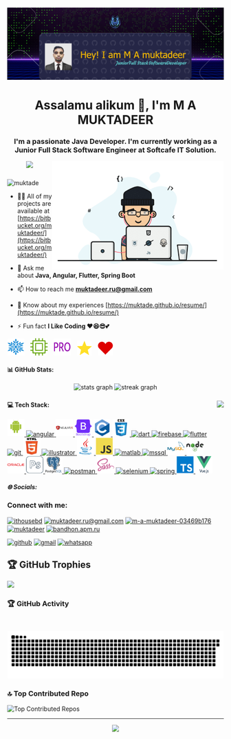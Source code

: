 ![Header](./github-header-image.png)
<h1 align="center">Assalamu alikum 👋, I'm M A MUKTADEER</h1>
<h3 align="center">I'm a passionate Java Developer. I'm currently working as a Junior Full Stack Software Engineer at Softcafe IT Solution.</h3>

<img align="right" alt="muktadeer" width="400" src="https://github.com/ma-muktadeer/ma-muktadeer/blob/main/gif.gif">


<div align="center">
  <img src="https://profile-counter.glitch.me/ma-muktadeer/count.svg?"  />
</div>

###

<p align="left"> <img src="https://komarev.com/ghpvc/?username=ma-muktadeer&label=Profile%20views&color=0e75b6&style=flat" alt="muktade" /> </p>

- 👨‍💻 All of my projects are available at [https://bitbucket.org/muktadeer/](https://bitbucket.org/muktadeer/)

- 💬 Ask me about **Java, Angular, Flutter, Spring Boot**

- 📫 How to reach me **muktadeer.ru@gmail.com**

- 📄 Know about my experiences [https://muktade.github.io/resume/](https://muktade.github.io/resume/)

- ⚡ Fun fact **I Like Coding ❤😆😎💕**


<a href='https://archiveprogram.github.com/'><img src='https://raw.githubusercontent.com/acervenky/animated-github-badges/master/assets/acbadge.gif' width='40' height='40'></a> <a href='https://docs.github.com/en/developers'><img src='https://raw.githubusercontent.com/acervenky/animated-github-badges/master/assets/devbadge.gif' width='40' height='40'></a> <a href='https://github.com/pricing'><img src='https://raw.githubusercontent.com/acervenky/animated-github-badges/master/assets/pro.gif' width='40' height='40'></a> <a href='https://stars.github.com/'><img src='https://raw.githubusercontent.com/acervenky/animated-github-badges/master/assets/starbadge.gif' width='35' height='35'></a> <a href='https://docs.github.com/en/github/supporting-the-open-source-community-with-github-sponsors'><img src='https://raw.githubusercontent.com/acervenky/animated-github-badges/master/assets/sponsorbadge.gif' width='35' height='35'></a> 


<!-- [<img src='https://cdn.jsdelivr.net/npm/simple-icons@3.0.1/icons/github.svg' alt='github' color='red' height='40'>](https://github.com/muktade)  [<img src='https://cdn.jsdelivr.net/npm/simple-icons@3.0.1/icons/gmail.svg' color='red' alt='gmail' height='40'>](muktadeer.ru@gmail.com)  [<img src='https://cdn.jsdelivr.net/npm/simple-icons@3.0.1/icons/whatsapp.svg' color='red' alt='whatsapp' height='40'>](https://wa.me/qr/RQS4QWYDB6FJI1)   -->


#### 📊 GitHub Stats:

<div align="center">
  <img src="https://github-readme-stats.vercel.app/api?username=ma-muktadeer&hide_title=false&hide_rank=false&show_icons=true&include_all_commits=true&count_private=true&disable_animations=false&theme=dracula&locale=en&hide_border=false" height="150" alt="stats graph"  />

  <!-- ![GitHub stats](https://github-readme-stats.vercel.app/api?username=ma-muktadeer&show_icons=true&count_private=true)   -->

  <img src="https://streak-stats.demolab.com?user=ma-muktadeer&locale=en&mode=daily&theme=dracula&hide_border=false&border_radius=5" height="150" alt="streak graph"/>
  <!-- <img src="https://github-readme-stats.vercel.app/api/top-langs?username=ma-muktadeer&locale=en&hide_title=false&layout=compact&card_width=320&langs_count=5&theme=dracula&hide_border=false" height="150" alt="languages graph"  />
  <img src="https://github-readme-stats.vercel.app/api/top-langs/?username=ma-muktadeer&locale=en&hide_title=false&card_width=640&langs_count=5&theme=dracula&hide_border=false" height="150" alt="languages graph"  /> -->

  
</div>

###

<img align="right" height="150" src="https://i.imgflip.com/65efzo.gif"  />

#### 💻 Tech Stack:

<div align="left">
<p align="left"> <a href="https://developer.android.com" target="_blank" rel="noreferrer"> <img src="https://raw.githubusercontent.com/devicons/devicon/master/icons/android/android-original-wordmark.svg" alt="android" width="40" height="40"/> </a> <a href="https://angular.io" target="_blank" rel="noreferrer"> <img src="https://angular.io/assets/images/logos/angular/angular.svg" alt="angular" width="40" height="40"/> </a> <a href="https://angular.io" target="_blank" rel="noreferrer"> <img src="https://raw.githubusercontent.com/devicons/devicon/master/icons/angularjs/angularjs-original-wordmark.svg" alt="angularjs" width="40" height="40"/> </a> <a href="https://getbootstrap.com" target="_blank" rel="noreferrer"> <img src="https://raw.githubusercontent.com/devicons/devicon/master/icons/bootstrap/bootstrap-plain-wordmark.svg" alt="bootstrap" width="40" height="40"/> </a> <a href="https://www.cprogramming.com/" target="_blank" rel="noreferrer"> <img src="https://raw.githubusercontent.com/devicons/devicon/master/icons/c/c-original.svg" alt="c" width="40" height="40"/> </a> <a href="https://www.w3schools.com/css/" target="_blank" rel="noreferrer"> <img src="https://raw.githubusercontent.com/devicons/devicon/master/icons/css3/css3-original-wordmark.svg" alt="css3" width="40" height="40"/> </a> <a href="https://dart.dev" target="_blank" rel="noreferrer"> <img src="https://www.vectorlogo.zone/logos/dartlang/dartlang-icon.svg" alt="dart" width="40" height="40"/> </a> <a href="https://firebase.google.com/" target="_blank" rel="noreferrer"> <img src="https://www.vectorlogo.zone/logos/firebase/firebase-icon.svg" alt="firebase" width="40" height="40"/> </a> <a href="https://flutter.dev" target="_blank" rel="noreferrer"> <img src="https://www.vectorlogo.zone/logos/flutterio/flutterio-icon.svg" alt="flutter" width="40" height="40"/> </a> <a href="https://git-scm.com/" target="_blank" rel="noreferrer"> <img src="https://www.vectorlogo.zone/logos/git-scm/git-scm-icon.svg" alt="git" width="40" height="40"/> </a> <a href="https://www.w3.org/html/" target="_blank" rel="noreferrer"> <img src="https://raw.githubusercontent.com/devicons/devicon/master/icons/html5/html5-original-wordmark.svg" alt="html5" width="40" height="40"/> </a> <a href="https://www.adobe.com/in/products/illustrator.html" target="_blank" rel="noreferrer"> <img src="https://www.vectorlogo.zone/logos/adobe_illustrator/adobe_illustrator-icon.svg" alt="illustrator" width="40" height="40"/> </a> <a href="https://www.java.com" target="_blank" rel="noreferrer"> <img src="https://raw.githubusercontent.com/devicons/devicon/master/icons/java/java-original.svg" alt="java" width="40" height="40"/> </a> <a href="https://developer.mozilla.org/en-US/docs/Web/JavaScript" target="_blank" rel="noreferrer"> <img src="https://raw.githubusercontent.com/devicons/devicon/master/icons/javascript/javascript-original.svg" alt="javascript" width="40" height="40"/> </a> <a href="https://www.mathworks.com/" target="_blank" rel="noreferrer"> <img src="https://upload.wikimedia.org/wikipedia/commons/2/21/Matlab_Logo.png" alt="matlab" width="40" height="40"/> </a> <a href="https://www.microsoft.com/en-us/sql-server" target="_blank" rel="noreferrer"> <img src="https://www.svgrepo.com/show/303229/microsoft-sql-server-logo.svg" alt="mssql" width="40" height="40"/> </a> <a href="https://www.mysql.com/" target="_blank" rel="noreferrer"> <img src="https://raw.githubusercontent.com/devicons/devicon/master/icons/mysql/mysql-original-wordmark.svg" alt="mysql" width="40" height="40"/> </a> <a href="https://nodejs.org" target="_blank" rel="noreferrer"> <img src="https://raw.githubusercontent.com/devicons/devicon/master/icons/nodejs/nodejs-original-wordmark.svg" alt="nodejs" width="40" height="40"/> </a> <a href="https://www.oracle.com/" target="_blank" rel="noreferrer"> <img src="https://raw.githubusercontent.com/devicons/devicon/master/icons/oracle/oracle-original.svg" alt="oracle" width="40" height="40"/> </a> <a href="https://www.photoshop.com/en" target="_blank" rel="noreferrer"> <img src="https://raw.githubusercontent.com/devicons/devicon/master/icons/photoshop/photoshop-line.svg" alt="photoshop" width="40" height="40"/> </a> <a href="https://www.postgresql.org" target="_blank" rel="noreferrer"> <img src="https://raw.githubusercontent.com/devicons/devicon/master/icons/postgresql/postgresql-original-wordmark.svg" alt="postgresql" width="40" height="40"/> </a> <a href="https://postman.com" target="_blank" rel="noreferrer"> <img src="https://www.vectorlogo.zone/logos/getpostman/getpostman-icon.svg" alt="postman" width="40" height="40"/> </a> <a href="https://sass-lang.com" target="_blank" rel="noreferrer"> <img src="https://raw.githubusercontent.com/devicons/devicon/master/icons/sass/sass-original.svg" alt="sass" width="40" height="40"/> </a> <a href="https://www.selenium.dev" target="_blank" rel="noreferrer"> <img src="https://raw.githubusercontent.com/detain/svg-logos/780f25886640cef088af994181646db2f6b1a3f8/svg/selenium-logo.svg" alt="selenium" width="40" height="40"/> </a> <a href="https://spring.io/" target="_blank" rel="noreferrer"> <img src="https://www.vectorlogo.zone/logos/springio/springio-icon.svg" alt="spring" width="40" height="40"/> </a> <a href="https://www.typescriptlang.org/" target="_blank" rel="noreferrer"> <img src="https://raw.githubusercontent.com/devicons/devicon/master/icons/typescript/typescript-original.svg" alt="typescript" width="40" height="40"/> </a> <a href="https://vuejs.org/" target="_blank" rel="noreferrer"> <img src="https://raw.githubusercontent.com/devicons/devicon/master/icons/vuejs/vuejs-original-wordmark.svg" alt="vuejs" width="40" height="40"/> </a>
</div>

##### 🌐 Socials:
<h3 align="left">Connect with me:</h3>

<div align="left">
  <a href="https://www.youtube.com/c/ithousebd" target="blank"><img align="center" src="https://raw.githubusercontent.com/rahuldkjain/github-profile-readme-generator/master/src/images/icons/Social/youtube.svg" alt="ithousebd" height="30" width="40" /></a>
  <a href="https://medium.com/muktadeer.ru@gmail.com" target="blank"><img align="center" src="https://raw.githubusercontent.com/rahuldkjain/github-profile-readme-generator/master/src/images/icons/Social/medium.svg" alt="muktadeer.ru@gmail.com" height="30" width="40" /></a>
  <a href="https://linkedin.com/in/m-a-muktadeer-03469b176" target="blank"><img align="center" src="https://raw.githubusercontent.com/rahuldkjain/github-profile-readme-generator/master/src/images/icons/Social/linked-in-alt.svg" alt="m-a-muktadeer-03469b176" height="30" width="40" /></a>
  <a href="https://www.hackerrank.com/muktadeer" target="blank"><img align="center" src="https://raw.githubusercontent.com/rahuldkjain/github-profile-readme-generator/master/src/images/icons/Social/hackerrank.svg" alt="muktadeer" height="30" width="40" /></a>
  <a href="https://fb.com/bandhon.apm.ru" target="blank"><img align="center" src="https://raw.githubusercontent.com/rahuldkjain/github-profile-readme-generator/master/src/images/icons/Social/facebook.svg" alt="bandhon.apm.ru" height="30" width="40" /></a>
  <!-- <img src="https://img.shields.io/static/v1?message=Whatsapp&logo=whatsapp&label=&color=25D366&logoColor=white&labelColor=&style=for-the-badge" height="35" alt="whatsapp logo"  /> -->

  [<img src='https://cdn.jsdelivr.net/npm/simple-icons@3.0.1/icons/github.svg' alt='github' height='40'>](https://github.com/muktade)  [<img src='https://cdn.jsdelivr.net/npm/simple-icons@3.0.1/icons/gmail.svg' alt='gmail' height='40'>](muktadeer.ru@gmail.com)  [<img src='https://cdn.jsdelivr.net/npm/simple-icons@3.0.1/icons/whatsapp.svg' alt='whatsapp' height='40'>](https://wa.me/qr/RQS4QWYDB6FJI1)

</div>

<!-- [<img src='https://cdn.jsdelivr.net/npm/simple-icons@3.0.1/icons/github.svg' alt='github' height='40'>](https://github.com/muktade)  [<img src='https://cdn.jsdelivr.net/npm/simple-icons@3.0.1/icons/gmail.svg' alt='gmail' height='40'>](muktadeer.ru@gmail.com)  [<img src='https://cdn.jsdelivr.net/npm/simple-icons@3.0.1/icons/whatsapp.svg' alt='whatsapp' height='40'>](https://wa.me/qr/RQS4QWYDB6FJI1) -->

## 🏆 GitHub Trophies
![](https://github-profile-trophy.vercel.app/?username=ma-muktadeer&theme=radical&no-frame=false&no-bg=true&margin-w=4)

### 🏆 GitHub Activity 

<br clear="both">

![Snake animation](https://raw.githubusercontent.com/ma-muktadeer/ma-muktadeer/output/snake.svg)


### 🔝 Top Contributed Repo
![Top Contributed Repos](https://github-profile-summary-cards.vercel.app/api/cards/repos-per-language?username=ma-muktadeer&theme=dark)


---
<div align="center">
  <img src="https://profile-counter.glitch.me/ma-muktadeer/count.svg?"  />
</div>

###
